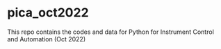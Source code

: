 # pica_oct2022
This repo contains the codes and data for Python for Instrument Control and Automation (Oct 2022)
